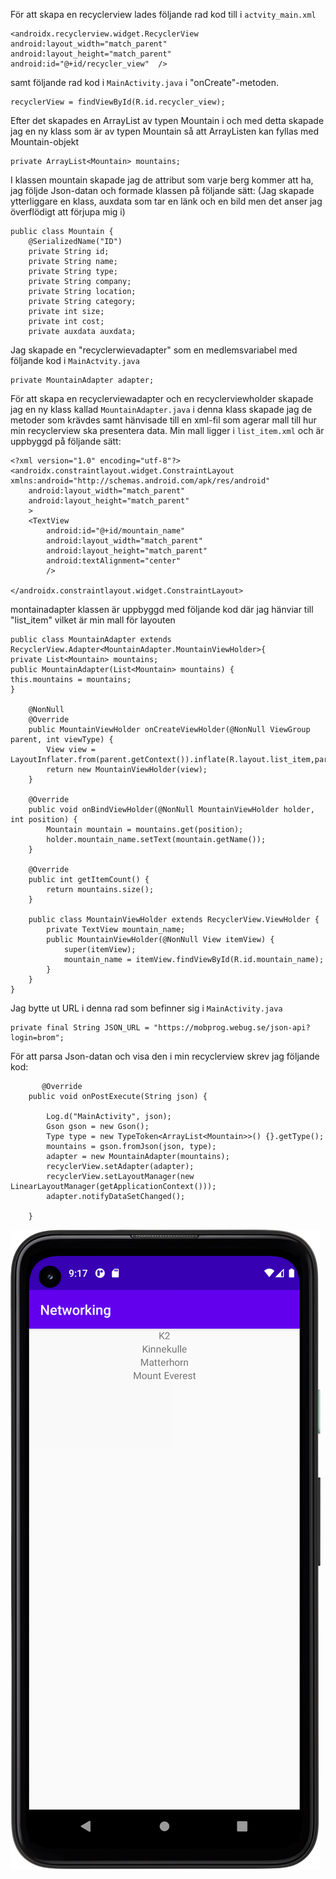 





För att skapa en recyclerview lades följande rad kod till i `actvity_main.xml`
```
<androidx.recyclerview.widget.RecyclerView
android:layout_width="match_parent"
android:layout_height="match_parent"
android:id="@+id/recycler_view"  />
```
samt följande rad kod i `MainActivity.java` i "onCreate"-metoden.
```
recyclerView = findViewById(R.id.recycler_view);
```

Efter det skapades en ArrayList av typen Mountain i och med detta skapade jag en ny klass som är av typen Mountain så att ArrayListen kan fyllas med
Mountain-objekt
```
private ArrayList<Mountain> mountains;
```
I klassen mountain skapade jag de attribut som varje berg kommer att ha, jag följde Json-datan och formade klassen på följande sätt:
(Jag skapade ytterliggare en klass, auxdata som tar en länk och en bild men det anser jag överflödigt att förjupa mig i)
```
public class Mountain {
    @SerializedName("ID")
    private String id;
    private String name;
    private String type;
    private String company;
    private String location;
    private String category;
    private int size;
    private int cost;
    private auxdata auxdata;
```
Jag skapade en "recyclerwievadapter" som en medlemsvariabel med följande kod i `MainActvity.java`
```
private MountainAdapter adapter;
```

För att skapa en recyclerviewadapter och en recyclerviewholder skapade jag en ny klass kallad `MountainAdapter.java`
i denna klass skapade jag de metoder som krävdes samt hänvisade till en xml-fil som agerar mall till hur min recyclerview ska presentera data. 
Min mall ligger i `list_item.xml` och är uppbyggd på följande sätt:
```
<?xml version="1.0" encoding="utf-8"?>
<androidx.constraintlayout.widget.ConstraintLayout xmlns:android="http://schemas.android.com/apk/res/android"
    android:layout_width="match_parent"
    android:layout_height="match_parent"
    >
    <TextView
        android:id="@+id/mountain_name"
        android:layout_width="match_parent"
        android:layout_height="match_parent"
        android:textAlignment="center"
        />

</androidx.constraintlayout.widget.ConstraintLayout>
```
montainadapter klassen är uppbyggd med följande kod där jag hänviar till "list_item" vilket är min mall för layouten

```
public class MountainAdapter extends RecyclerView.Adapter<MountainAdapter.MountainViewHolder>{
private List<Mountain> mountains;
public MountainAdapter(List<Mountain> mountains) {
this.mountains = mountains;
}

    @NonNull
    @Override
    public MountainViewHolder onCreateViewHolder(@NonNull ViewGroup parent, int viewType) {
        View view = LayoutInflater.from(parent.getContext()).inflate(R.layout.list_item,parent,false);
        return new MountainViewHolder(view);
    }

    @Override
    public void onBindViewHolder(@NonNull MountainViewHolder holder, int position) {
        Mountain mountain = mountains.get(position);
        holder.mountain_name.setText(mountain.getName());
    }

    @Override
    public int getItemCount() {
        return mountains.size();
    }

    public class MountainViewHolder extends RecyclerView.ViewHolder {
        private TextView mountain_name;
        public MountainViewHolder(@NonNull View itemView) {
            super(itemView);
            mountain_name = itemView.findViewById(R.id.mountain_name);
        }
    }
}
```
Jag bytte ut URL i denna rad som befinner sig i `MainActivity.java`
```
private final String JSON_URL = "https://mobprog.webug.se/json-api?login=brom";
```
För att parsa Json-datan och visa den i min recyclerview skrev jag följande kod:

```
       @Override
    public void onPostExecute(String json) {

        Log.d("MainActivity", json);
        Gson gson = new Gson();
        Type type = new TypeToken<ArrayList<Mountain>>() {}.getType();
        mountains = gson.fromJson(json, type);
        adapter = new MountainAdapter(mountains);
        recyclerView.setAdapter(adapter);
        recyclerView.setLayoutManager(new LinearLayoutManager(getApplicationContext()));
        adapter.notifyDataSetChanged();

    }
```


![](screenOfApp.png)
